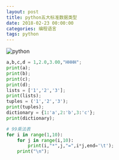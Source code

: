 ```yaml
---
layout: post
title: python五大标准数据类型
date: 2018-02-23 00:00:00
categories: 编程语言
tags: python
---
```


![python](https://wx3.sinaimg.cn/mw690/0066vfZIgy1foqc0l049vj30bo0c53yj.jpg)

```python
a,b,c,d = 1,2.0,3.00,"HHHH";
print(a);
print(b); 
print(c);
print(d);
lists = ['1','2','3'];
print(lists);
tuples = ('1','2','3');
print(tuples);
dictionary = {1:'a',2:'b',3:'c'};
print(dictionary);
``` 

```python
# 99乘法表
for i in range(1,10):
	for j in range(i,10):
		print(i,"*",j,"=",i*j,end='\t');
	print("\n");
``` 

